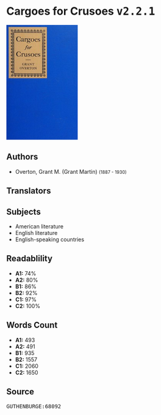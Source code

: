 # Cargoes for Crusoes <kbd>v2.2.1</kbd>

![](./cover.medium.jpg "")

## Authors


 - Overton, Grant M. (Grant Martin) <small>(1887 - 1930)</small>

## Translators



## Subjects


 - American literature
 - English literature
 - English-speaking countries

## Readablility


 - **A1:** 74%
 - **A2:** 80%
 - **B1:** 86%
 - **B2:** 92%
 - **C1:** 97%
 - **C2:** 100%

## Words Count


 - **A1:** 493
 - **A2:** 491
 - **B1:** 935
 - **B2:** 1557
 - **C1:** 2060
 - **C2:** 1650

## Source


<kbd>GUTHENBURGE:68092</kbd>
